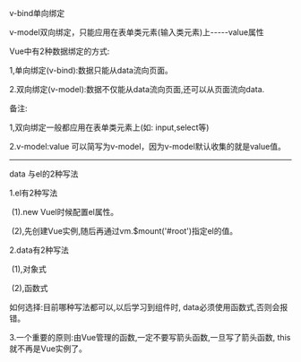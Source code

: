 v-bind单向绑定

v-model双向绑定，只能应用在表单类元素(输入类元素)上-----value属性



Vue中有2种数据绑定的方式:

1,单向绑定(v-bind):数据只能从data流向页面。

2.双向绑定(v-model):数据不仅能从data流向页面,还可以从页面流向data.

备注:

1,双向绑定一般都应用在表单类元素上(如: input,select等)

2.v-model:value 可以简写为v-model，因为v-model默认收集的就是value值。

------------------------------

data 与el的2种写法

1.el有2种写法

​		(1).new Vuel时候配置el属性。

​		(2),先创建Vue实例,随后再通过vm.$mount('#root')指定el的值。

2.data有2种写法

​		(1),对象式

​		(2),函数式

如何选择:目前哪种写法都可以,以后学习到组件时, data必须使用函数式,否则会报错。

3.一个重要的原则:由Vue管理的函数,一定不要写箭头函数,一旦写了箭头函数, this就不再是Vue实例了。